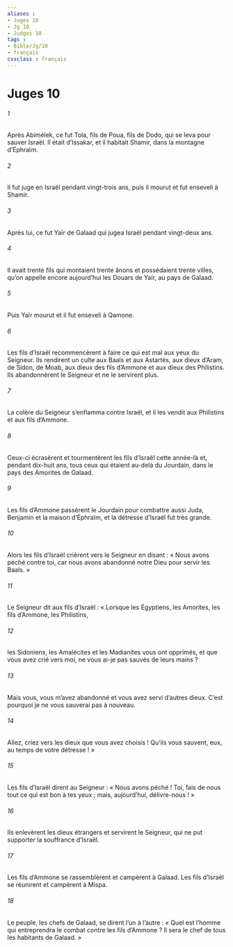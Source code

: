 ```yaml
---
aliases : 
- Juges 10
- Jg 10
- Judges 10
tags : 
- Bible/Jg/10
- français
cssclass : français
---
```


# Juges 10

###### 1
Après Abimélek, ce fut Tola, fils de Poua, fils de Dodo, qui se leva pour sauver Israël. Il était d’Issakar, et il habitait Shamir, dans la montagne d’Éphraïm.
###### 2
Il fut juge en Israël pendant vingt-trois ans, puis il mourut et fut enseveli à Shamir.
###### 3
Après lui, ce fut Yaïr de Galaad qui jugea Israël pendant vingt-deux ans.
###### 4
Il avait trente fils qui montaient trente ânons et possédaient trente villes, qu’on appelle encore aujourd’hui les Douars de Yaïr, au pays de Galaad.
###### 5
Puis Yaïr mourut et il fut enseveli à Qamone.
###### 6
Les fils d’Israël recommencèrent à faire ce qui est mal aux yeux du Seigneur. Ils rendirent un culte aux Baals et aux Astartés, aux dieux d’Aram, de Sidon, de Moab, aux dieux des fils d’Ammone et aux dieux des Philistins. Ils abandonnèrent le Seigneur et ne le servirent plus.
###### 7
La colère du Seigneur s’enflamma contre Israël, et il les vendit aux Philistins et aux fils d’Ammone.
###### 8
Ceux-ci écrasèrent et tourmentèrent les fils d’Israël cette année-là et, pendant dix-huit ans, tous ceux qui étaient au-delà du Jourdain, dans le pays des Amorites de Galaad.
###### 9
Les fils d’Ammone passèrent le Jourdain pour combattre aussi Juda, Benjamin et la maison d’Éphraïm, et la détresse d’Israël fut très grande.
###### 10
Alors les fils d’Israël crièrent vers le Seigneur en disant : « Nous avons péché contre toi, car nous avons abandonné notre Dieu pour servir les Baals. »
###### 11
Le Seigneur dit aux fils d’Israël : « Lorsque les Égyptiens, les Amorites, les fils d’Ammone, les Philistins,
###### 12
les Sidoniens, les Amalécites et les Madianites vous ont opprimés, et que vous avez crié vers moi, ne vous ai-je pas sauvés de leurs mains ?
###### 13
Mais vous, vous m’avez abandonné et vous avez servi d’autres dieux. C’est pourquoi je ne vous sauverai pas à nouveau.
###### 14
Allez, criez vers les dieux que vous avez choisis ! Qu’ils vous sauvent, eux, au temps de votre détresse ! »
###### 15
Les fils d’Israël dirent au Seigneur : « Nous avons péché ! Toi, fais de nous tout ce qui est bon à tes yeux ; mais, aujourd’hui, délivre-nous ! »
###### 16
Ils enlevèrent les dieux étrangers et servirent le Seigneur, qui ne put supporter la souffrance d’Israël.
###### 17
Les fils d’Ammone se rassemblèrent et campèrent à Galaad. Les fils d’Israël se réunirent et campèrent à Mispa.
###### 18
Le peuple, les chefs de Galaad, se dirent l’un à l’autre : « Quel est l’homme qui entreprendra le combat contre les fils d’Ammone ? Il sera le chef de tous les habitants de Galaad. »

